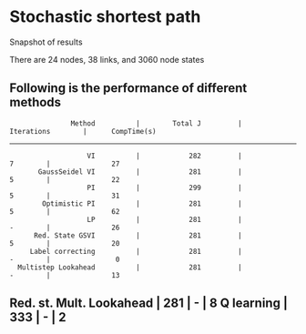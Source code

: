 # Stochastic shortest path
Snapshot of results

There are 24 nodes, 38 links, and 3060 node states

Following is the performance of different methods
---------------------------------------------------------------------------------------------------------
                   Method          |        Total J         |      Iterations        |      CompTime(s)
---------------------------------------------------------------------------------------------------------
                       VI          |            282         |               7        |               27
           GaussSeidel VI          |            281         |               5        |               22
                       PI          |            299         |               5        |               31
            Optimistic PI          |            281         |               5        |               62
                       LP          |            281         |               -        |               26
          Red. State GSVI          |            281         |               5        |               20
         Label correcting          |            281         |               -        |                0
      Multistep Lookahead          |            281         |               -        |               13
Red. st. Mult. Lookahead           |            281         |               -        |                8
               Q learning          |            333         |               -        |                2
---------------------------------------------------------------------------------------------------------

